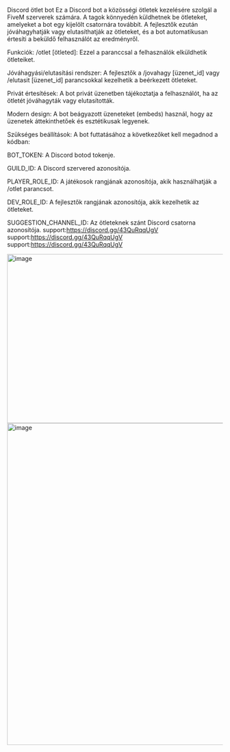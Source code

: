 Discord ötlet bot
Ez a Discord bot a közösségi ötletek kezelésére szolgál a FiveM szerverek számára. A tagok könnyedén küldhetnek be ötleteket, amelyeket a bot egy kijelölt csatornára továbbít. A fejlesztők ezután jóváhagyhatják vagy elutasíthatják az ötleteket, és a bot automatikusan értesíti a beküldő felhasználót az eredményről.

Funkciók:
/otlet [ötleted]: Ezzel a paranccsal a felhasználók elküldhetik ötleteiket.

Jóváhagyási/elutasítási rendszer: A fejlesztők a /jovahagy [üzenet_id] vagy /elutasit [üzenet_id] parancsokkal kezelhetik a beérkezett ötleteket.

Privát értesítések: A bot privát üzenetben tájékoztatja a felhasználót, ha az ötletét jóváhagyták vagy elutasították.

Modern design: A bot beágyazott üzeneteket (embeds) használ, hogy az üzenetek áttekinthetőek és esztétikusak legyenek.

Szükséges beállítások:
A bot futtatásához a következőket kell megadnod a kódban:

BOT_TOKEN: A Discord botod tokenje.

GUILD_ID: A Discord szervered azonosítója.

PLAYER_ROLE_ID: A játékosok rangjának azonosítója, akik használhatják a /otlet parancsot.

DEV_ROLE_ID: A fejlesztők rangjának azonosítója, akik kezelhetik az ötleteket.

SUGGESTION_CHANNEL_ID: Az ötleteknek szánt Discord csatorna azonosítója.
support:https://discord.gg/43QuRqqUgV
support:https://discord.gg/43QuRqqUgV
support:https://discord.gg/43QuRqqUgV

<img width="719" height="395" alt="image" src="https://github.com/user-attachments/assets/d53b8ea8-e3a3-48ad-968c-6835258c75e6" />
<img width="785" height="752" alt="image" src="https://github.com/user-attachments/assets/c2db2fe3-459e-431b-acb0-f8e59d123da6" />

